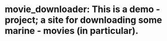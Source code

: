 # movie_downloader: This is a demo - project; a site for downloading some marine - movies (in particular).
